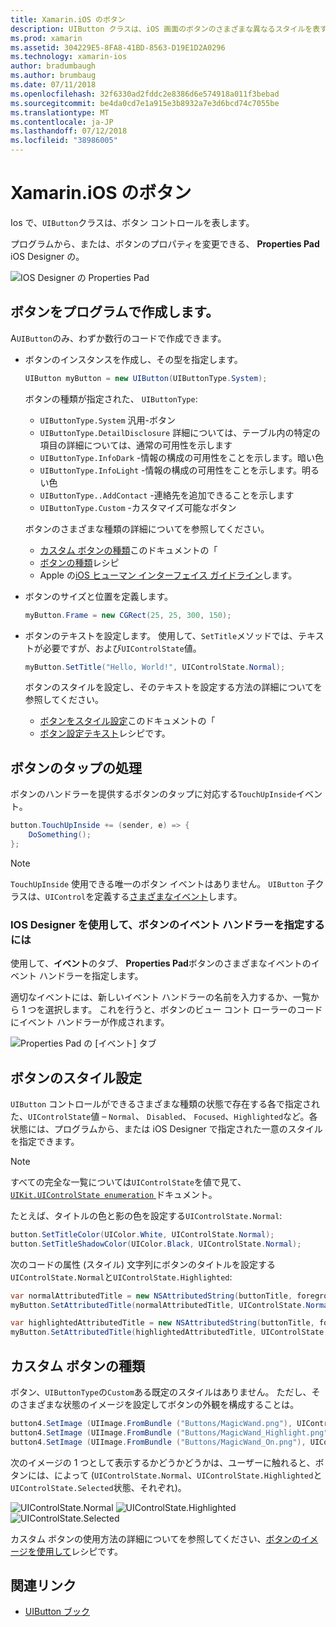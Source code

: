 ```yaml
---
title: Xamarin.iOS のボタン
description: UIButton クラスは、iOS 画面のボタンのさまざまな異なるスタイルを表すために使用されます。 このガイドでは、iOS のボタンを使用するためのさまざまなオプションについて説明します。
ms.prod: xamarin
ms.assetid: 304229E5-8FA8-41BD-8563-D19E1D2A0296
ms.technology: xamarin-ios
author: bradumbaugh
ms.author: brumbaug
ms.date: 07/11/2018
ms.openlocfilehash: 32f6330ad2fddc2e8386d6e574918a011f3bebad
ms.sourcegitcommit: be4da0cd7e1a915e3b8932a7e3d6bcd74c7055be
ms.translationtype: MT
ms.contentlocale: ja-JP
ms.lasthandoff: 07/12/2018
ms.locfileid: "38986005"
---
```

# <a name="buttons-in-xamarinios"></a>Xamarin.iOS のボタン

Ios で、`UIButton`クラスは、ボタン コントロールを表します。

プログラムから、または、ボタンのプロパティを変更できる、 **Properties Pad** iOS Designer の。

![IOS Designer の Properties Pad](buttons-images/properties.png "iOS Designer の Properties Pad")

## <a name="creating-a-button-programmatically"></a>ボタンをプログラムで作成します。

A`UIButton`のみ、わずか数行のコードで作成できます。

- ボタンのインスタンスを作成し、その型を指定します。

  ```csharp
  UIButton myButton = new UIButton(UIButtonType.System);
  ```

  ボタンの種類が指定された、 `UIButtonType`:

  - `UIButtonType.System` 汎用-ボタン
  - `UIButtonType.DetailDisclosure` 詳細については、テーブル内の特定の項目の詳細については、通常の可用性を示します
  - `UIButtonType.InfoDark` -情報の構成の可用性をことを示します。暗い色
  - `UIButtonType.InfoLight` -情報の構成の可用性をことを示します。明るい色
  - `UIButtonType..AddContact` -連絡先を追加できることを示します
  - `UIButtonType.Custom` -カスタマイズ可能なボタン

  ボタンのさまざまな種類の詳細についてを参照してください。
  
  - [カスタム ボタンの種類](#custom-button-types)このドキュメントの「
  - [ボタンの種類](https://github.com/xamarin/recipes/tree/master/Recipes/ios/standard_controls/buttons/create_different_types_of_buttons)レシピ
  - Apple の[iOS ヒューマン インターフェイス ガイドライン](https://developer.apple.com/design/human-interface-guidelines/ios/controls/buttons/)します。

- ボタンのサイズと位置を定義します。

  ```csharp
  myButton.Frame = new CGRect(25, 25, 300, 150);
  ```

- ボタンのテキストを設定します。 使用して、`SetTitle`メソッドでは、テキストが必要ですが、および`UIControlState`値。

  ```csharp
  myButton.SetTitle("Hello, World!", UIControlState.Normal);
  ```

  ボタンのスタイルを設定し、そのテキストを設定する方法の詳細についてを参照してください。

  - [ボタンをスタイル設定](#styling-a-button)このドキュメントの「
  - [ボタン設定テキスト](https://github.com/xamarin/recipes/tree/master/Recipes/ios/standard_controls/buttons/set_button_text)レシピです。

## <a name="handling-a-button-tap"></a>ボタンのタップの処理

ボタンのハンドラーを提供するボタンのタップに対応する`TouchUpInside`イベント。

```csharp
button.TouchUpInside += (sender, e) => {
    DoSomething();
};
```

> [!NOTE]
> `TouchUpInside` 使用できる唯一のボタン イベントはありません。 `UIButton` 子クラスは、`UIControl`を定義する[さまざまなイベント](https://developer.xamarin.com/api/type/UIKit.UIControlEvent/)します。

### <a name="using-the-ios-designer-to-specify-button-event-handlers"></a>IOS Designer を使用して、ボタンのイベント ハンドラーを指定するには

使用して、**イベント**のタブ、 **Properties Pad**ボタンのさまざまなイベントのイベント ハンドラーを指定します。

適切なイベントには、新しいイベント ハンドラーの名前を入力するか、一覧から 1 つを選択します。 これを行うと、ボタンのビュー コント ローラーのコードにイベント ハンドラーが作成されます。

![Properties Pad の [イベント] タブ](buttons-images/image1.png "Properties Pad の [イベント] タブ")

## <a name="styling-a-button"></a>ボタンのスタイル設定

`UIButton` コントロールができるさまざまな種類の状態で存在する各で指定された、`UIControlState`値 – `Normal`、 `Disabled`、 `Focused`、`Highlighted`など。各状態には、プログラムから、または iOS Designer で指定された一意のスタイルを指定できます。

> [!NOTE]
> すべての完全な一覧については`UIControlState`を値で見て、 [ `UIKit.UIControlState enumeration` ](https://developer.xamarin.com/api/type/UIKit.UIControlState/)ドキュメント。

たとえば、タイトルの色と影の色を設定する`UIControlState.Normal`:

```csharp
button.SetTitleColor(UIColor.White, UIControlState.Normal);
button.SetTitleShadowColor(UIColor.Black, UIControlState.Normal);
```

次のコードの属性 (スタイル) 文字列にボタンのタイトルを設定する`UIControlState.Normal`と`UIControlState.Highlighted`:

```csharp
var normalAttributedTitle = new NSAttributedString(buttonTitle, foregroundColor: UIColor.Blue, strikethroughStyle: NSUnderlineStyle.Single);
myButton.SetAttributedTitle(normalAttributedTitle, UIControlState.Normal);

var highlightedAttributedTitle = new NSAttributedString(buttonTitle, foregroundColor: UIColor.Green, strikethroughStyle: NSUnderlineStyle.Thick);
myButton.SetAttributedTitle(highlightedAttributedTitle, UIControlState.Highlighted);
```

## <a name="custom-button-types"></a>カスタム ボタンの種類

ボタン、`UIButtonType`の`Custom`ある既定のスタイルはありません。 ただし、そのさまざまな状態のイメージを設定してボタンの外観を構成することは。

```csharp
button4.SetImage (UIImage.FromBundle ("Buttons/MagicWand.png"), UIControlState.Normal);
button4.SetImage (UIImage.FromBundle ("Buttons/MagicWand_Highlight.png"), UIControlState.Highlighted);
button4.SetImage (UIImage.FromBundle ("Buttons/MagicWand_On.png"), UIControlState.Selected);
```

次のイメージの 1 つとして表示するかどうかどうかは、ユーザーに触れると、ボタンには、によって (`UIControlState.Normal`、`UIControlState.Highlighted`と`UIControlState.Selected`状態、それぞれ)。

![UIControlState.Normal](buttons-images/image22.png "UIControlState.Normal")
![UIControlState.Highlighted](buttons-images/image23.png "UIControlState.Highlighted") 
![UIControlState.Selected](buttons-images/image24.png "UIControlState.Selected")

カスタム ボタンの使用方法の詳細についてを参照してください、[ボタンのイメージを使用して](https://github.com/xamarin/recipes/tree/master/Recipes/ios/standard_controls/buttons/use_an_image_for_a_button)レシピです。

## <a name="related-links"></a>関連リンク

- [UIButton ブック](https://developer.xamarin.com/workbooks/ios/user-interface/UIbutton/uibutton.workbook)
